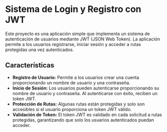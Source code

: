 # Sistema de Login y Registro con JWT

Este proyecto es una aplicación simple que implementa un sistema de autenticación de usuarios mediante JWT (JSON Web Token). La aplicación permite a los usuarios registrarse, iniciar sesión y acceder a rutas protegidas una vez autenticados.

## Características

- **Registro de Usuario:** Permite a los usuarios crear una cuenta proporcionando un nombre de usuario y una contraseña.
- **Inicio de Sesión:** Los usuarios pueden autenticarse proporcionando su nombre de usuario y contraseña. Al autenticarse con éxito, reciben un token JWT.
- **Protección de Rutas:** Algunas rutas están protegidas y solo son accesibles si el usuario proporciona un token JWT válido.
- **Validación de Token:** El token JWT es validado en cada solicitud a rutas protegidas, garantizando que solo los usuarios autenticados puedan acceder.

